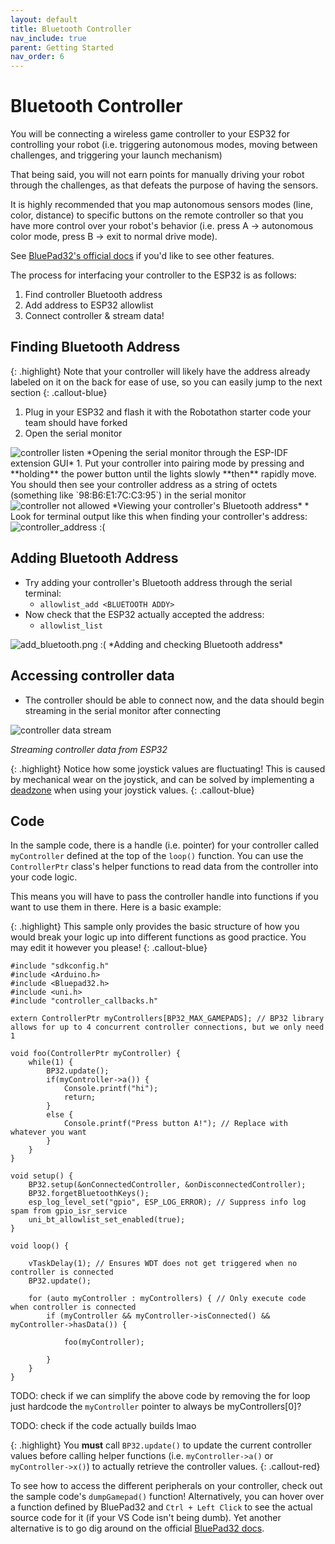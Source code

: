 ```yaml
---
layout: default
title: Bluetooth Controller
nav_include: true
parent: Getting Started
nav_order: 6
---
```


# Bluetooth Controller

You will be connecting a wireless game controller to your ESP32 for controlling your robot (i.e. triggering autonomous modes, moving between challenges, and triggering your launch mechanism)

That being said, you will not earn points for manually driving your robot through the challenges, as that defeats the purpose of having the sensors.

It is highly recommended that you map autonomous sensors modes (line, color, distance) to specific buttons on the remote controller so that you have more control over your robot's behavior (i.e. press A -> autonomous color mode, press B -> exit to normal drive mode).

See [BluePad32's official docs](https://bluepad32.readthedocs.io/en/latest/FAQ/#:~:text=true%3B%0A%7D-,Using%20allowlist%20commands%20from%20the%20USB%20console,%C2%B6,-Note) if you'd like to see other features.




The process for interfacing your controller to the ESP32 is as follows:
1. Find controller Bluetooth address
1. Add address to ESP32 allowlist
1. Connect controller & stream data!

## Finding Bluetooth Address

{: .highlight}
Note that your controller will likely have the address already labeled on it on the back for ease of use, so you can easily jump to the next section
{: .callout-blue}

1. Plug in your ESP32 and flash it with the Robotathon starter code your team should have forked 
1. Open the serial monitor    

<!-- <img src="{{ '/_assets/gifs/controller_listen.gif' | prepend: site.baseurl }}" alt="controller_listen.gif">     -->
<!-- locally stored gifs no work idk why. imgur works fine -->
<img src="https://i.imgur.com/uAtGs5R.gif" alt="controller listen">
*Opening the serial monitor through the ESP-IDF extension GUI*
1. Put your controller into pairing mode by pressing and **holding** the power button until the lights slowly **then** rapidly move. You should then see  your controller address as a string of octets (something like `98:B6:E1:7C:C3:95`) in the serial monitor     

<!-- <img src="{{ '/_assets/gifs/controller_not_allowed.gif' | prepend: site.baseurl }}" alt="controller_not_allowed.gif">     -->
<!-- locally stored gifs no work idk why. imgur works fine -->
<img src="https://i.imgur.com/wBzGrLx.gif" alt="controller not allowed">
*Viewing your controller's Bluetooth address*   
* Look for terminal output like this when finding your controller's address:
<img src="{{ '/_assets/images/controller_address.png' | prepend: site.baseurl }}" alt="controller_address :(">

## Adding Bluetooth Address
* Try adding your controller's Bluetooth address through the serial terminal:
    * `allowlist_add <BLUETOOTH ADDY>`
* Now check that the ESP32 actually accepted the address:
    * `allowlist_list`

<img src="{{ '/_assets/images/add_bluetooth.png' | prepend: site.baseurl }}" alt="add_bluetooth.png :(">    
*Adding and checking Bluetooth address*

## Accessing controller data
* The controller should be able to connect now, and the data should begin streaming in the serial monitor after connecting

<!-- <img src="{{ '/_assets/gifs/controller_dump.gif' | prepend: site.baseurl }}" alt="controller_dump.gif">     -->
<!-- locally stored gifs no work idk why. imgur works fine -->
<img src="https://i.imgur.com/BNJ8PZy.gif" alt="controller data stream">

*Streaming controller data from ESP32*

{: .highlight}
Notice how some joystick values are fluctuating! This is caused by mechanical wear on the joystick, and can be solved by implementing a [deadzone](https://wiki.purduesigbots.com/software/robotics-basics/joystick-deadzones#:~:text=Sometimes%2C%20controller,not%20be%20read) when using your joystick values.
{: .callout-blue}

## Code

In the sample code, there is a handle (i.e. pointer) for your controller called `myController` defined at the top of the `loop()` function. You can use the `ControllerPtr` class's helper functions to read data from the controller into your code logic.

This means you will have to pass the controller handle into functions if you want to use them in there. Here is a basic example:

{: .highlight}
This sample only provides the basic structure of how you would break your logic up into different functions as good practice. You may edit it however you please!
{: .callout-blue}

```
#include "sdkconfig.h"
#include <Arduino.h>
#include <Bluepad32.h>
#include <uni.h>
#include "controller_callbacks.h"

extern ControllerPtr myControllers[BP32_MAX_GAMEPADS]; // BP32 library allows for up to 4 concurrent controller connections, but we only need 1

void foo(ControllerPtr myController) {
    while(1) {
        BP32.update();
        if(myController->a()) {
            Console.printf("hi");
            return;
        }
        else {
            Console.printf("Press button A!"); // Replace with whatever you want
        }
    }
}

void setup() {
    BP32.setup(&onConnectedController, &onDisconnectedController);
    BP32.forgetBluetoothKeys(); 
    esp_log_level_set("gpio", ESP_LOG_ERROR); // Suppress info log spam from gpio_isr_service
    uni_bt_allowlist_set_enabled(true);
}

void loop() {

    vTaskDelay(1); // Ensures WDT does not get triggered when no controller is connected
    BP32.update(); 

    for (auto myController : myControllers) { // Only execute code when controller is connected
        if (myController && myController->isConnected() && myController->hasData()) {        
            
            foo(myController);

        }
    }
}
```

TODO: check if we can simplify the above code by removing the for loop
just hardcode the `myController` pointer to always be myControllers[0]?

TODO: check if the code actually builds lmao

{: .highlight}
You **must** call `BP32.update()` to update the current controller values before calling helper functions (i.e. `myController->a()` or `myController->x()`) to actually retrieve the controller values.
{: .callout-red}

To see how to access the different peripherals on your controller, check out the sample code's `dumpGamepad()` function! Alternatively, you can hover over a function defined by BluePad32 and `Ctrl + Left Click` to see the actual source code for it (if your VS Code isn't being dumb). Yet another alternative is to go dig around on the official [BluePad32 docs](https://bluepad32.readthedocs.io/en/latest/FAQ/#:~:text=true%3B%0A%7D-,Using%20allowlist%20commands%20from%20the%20USB%20console,%C2%B6,-Note).







